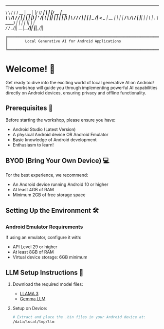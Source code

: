 __          __  ____  _____  _  __ _____ _    _  ____  _____  
\ \        / / / __ \|  __ \| |/ // ____| |  | |/ __ \|  __ \
\ \  /\  / / | |  | | |__) | ' /| (___ | |__| | |  | | |__) |
\ \/  \/ /  | |  | |  _  /|  <  \___ \|  __  | |  | |  ___/
\  /\  /   | |__| | | \ \| . \ ____) | |  | | |__| | |     
\/  \/     \____/|_|  \_\_|\_\_____/|_|  |_|\____/|_|

    ╔═══════════════════════════════════════════════════════════════════════╗
    ║        Local Generative AI for Android Applications                   ║
    ╚═══════════════════════════════════════════════════════════════════════╝

# Welcome! 🚀

Get ready to dive into the exciting world of local generative AI on Android! This workshop will guide you through implementing powerful AI capabilities directly on Android devices, ensuring privacy and offline functionality.

## Prerequisites 📱

Before starting the workshop, please ensure you have:

- Android Studio (Latest Version)
- A physical Android device OR Android Emulator
- Basic knowledge of Android development
- Enthusiasm to learn!

## BYOD (Bring Your Own Device) 💻

For the best experience, we recommend:
- An Android device running Android 10 or higher
- At least 4GB of RAM
- Minimum 2GB of free storage space

## Setting Up the Environment 🛠️

### Android Emulator Requirements
If using an emulator, configure it with:
- API Level 29 or higher 
- At least 8GB of RAM
- Virtual device storage: 6GB minimum

## LLM Setup Instructions 🤖

1. Download the required model files:
    - [LLAMA 3](https://huggingface.co/bartowski/Meta-Llama-3-8B-Instruct-GGUF)
    - [Gemma LLM](https://drive.google.com/file/d/1-6IcEucPf5lurQmxo3notXrxkhG-ODZj/view?usp=sharing)

2. Setup on Device:
   ```bash
   # Extract and place the .bin files in your Android device at:
   /data/local/tmp/llm